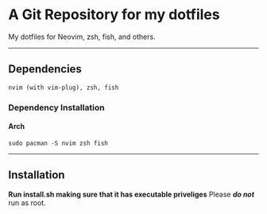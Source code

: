 # A Git Repository for my dotfiles

My dotfiles for Neovim, zsh, fish, and others.

<hr>

## Dependencies
`nvim (with vim-plug), zsh, fish`

### Dependency Installation
#### **Arch**
`sudo pacman -S nvim zsh fish`

<hr>

## Installation

**Run install.sh making sure that it has executable priveliges**
Please ***do not*** run as root.
